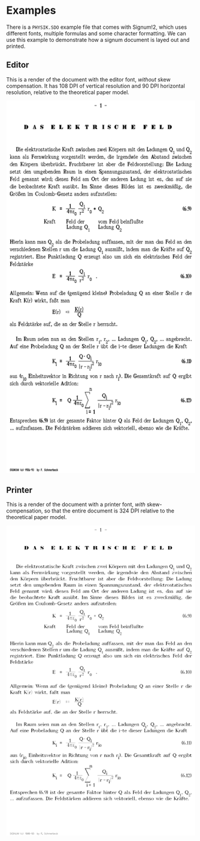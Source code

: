 # Examples

There is a `PHYSIK.SDO` example file that comes with Signum!2, which uses different
fonts, multiple formulas and some character formatting. We can use this example to
demonstrate how a signum document is layed out and printed.

## Editor

This is a render of the document with the editor font, *without* skew compensation.
It has 108 DPI of vertical resolution and 90 DPI horizontal resolution, relative
to the theoretical paper model.

![Physik/Editor](img/physik-editor.png)

## Printer

This is a render of the document with a printer font, *with* skew-compensation,
so that the entire document is 324 DPI relative to the theoretical paper model.

![Physik/Printer](img/physik-printer.png)